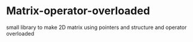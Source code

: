 # Matrix-operator-overloaded
small library to make 2D matrix using pointers and structure and operator overloaded 
